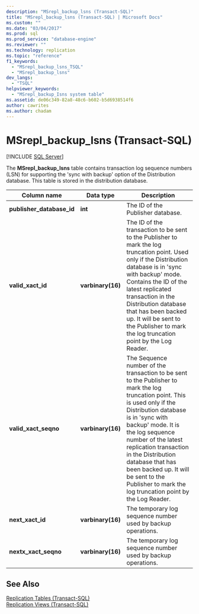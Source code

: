 ```yaml
---
description: "MSrepl_backup_lsns (Transact-SQL)"
title: "MSrepl_backup_lsns (Transact-SQL) | Microsoft Docs"
ms.custom: ""
ms.date: "03/04/2017"
ms.prod: sql
ms.prod_service: "database-engine"
ms.reviewer: ""
ms.technology: replication
ms.topic: "reference"
f1_keywords: 
  - "MSrepl_backup_lsns_TSQL"
  - "MSrepl_backup_lsns"
dev_langs: 
  - "TSQL"
helpviewer_keywords: 
  - "MSrepl_backup_Isns system table"
ms.assetid: de06c349-82a8-48c6-b602-b5d6938514f6
author: cawrites
ms.author: chadam
---
```

# MSrepl_backup_lsns (Transact-SQL)
[!INCLUDE [SQL Server](../../includes/applies-to-version/sqlserver.md)]

  The **MSrepl_backup_lsns** table contains transaction log sequence numbers (LSN) for supporting the 'sync with backup' option of the Distribution database. This table is stored in the distribution database.  
  
|Column name|Data type|Description|  
|-----------------|---------------|-----------------|  
|**publisher_database_id**|**int**|The ID of the Publisher database.|  
|**valid_xact_id**|**varbinary(16)**|The ID of the transaction to be sent to the Publisher to mark the log truncation point. Used only if the Distribution database is in 'sync with backup' mode. Contains the ID of the latest replicated transaction in the Distribution database that has been backed up. It will be sent to the Publisher to mark the log truncation point by the Log Reader.|  
|**valid_xact_seqno**|**varbinary(16)**|The Sequence number of the transaction to be sent to the Publisher to mark the log truncation point. This is used only if the Distribution database is in 'sync with backup' mode. It is the log sequence number of the latest replication transaction in the Distribution database that has been backed up. It will be sent to the Publisher to mark the log truncation point by the Log Reader.|  
|**next_xact_id**|**varbinary(16)**|The temporary log sequence number used by backup operations.|  
|**nextx_xact_seqno**|**varbinary(16)**|The temporary log sequence number used by backup operations.|  
  
## See Also  
 [Replication Tables &#40;Transact-SQL&#41;](../../relational-databases/system-tables/replication-tables-transact-sql.md)   
 [Replication Views &#40;Transact-SQL&#41;](../../relational-databases/system-views/replication-views-transact-sql.md)  
  
  
